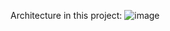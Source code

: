 Architecture in this project:
![image](https://github.com/user-attachments/assets/1e1d93f5-cdcd-432d-b886-fbb8bdc1caae)
